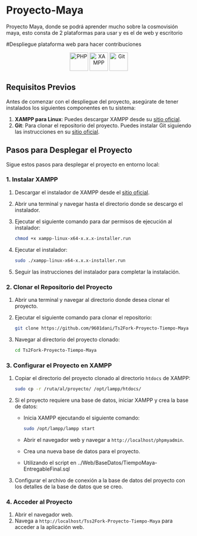 # Proyecto-Maya
Proyecto Maya, donde se podrá aprender mucho sobre la cosmovisión maya, esto consta de 2 plataformas para usar y es el de web y escritorio

#Despliegue plataforma web para hacer contribuciones
<p align="center">
  <img src="https://www.php.net/images/logos/php-logo.svg" alt="PHP" width="50"/>
  <img src="https://www.apachefriends.org/images/xampp-logo-ac49aefb.svg" alt="XAMPP" width="50"/>
  <img src="https://git-scm.com/images/logos/downloads/Git-Logo-2Color.png" alt="Git" width="50"/>
</p>

## Requisitos Previos
Antes de comenzar con el despliegue del proyecto, asegúrate de tener instalados los siguientes componentes en tu sistema:

1. **XAMPP para Linux**: Puedes descargar XAMPP desde su [sitio oficial](https://www.apachefriends.org/es/index.html).
2. **Git**: Para clonar el repositorio del proyecto. Puedes instalar Git siguiendo las instrucciones en su [sitio oficial](https://git-scm.com/book/en/v2/Getting-Started-Installing-Git).

## Pasos para Desplegar el Proyecto

Sigue estos pasos para desplegar el proyecto en entorno local:

### 1. Instalar XAMPP

1. Descargar el instalador de XAMPP desde el [sitio oficial](https://www.apachefriends.org/es/index.html).
2. Abrir una terminal y navegar hasta el directorio donde se descargo el instalador.
3. Ejecutar el siguiente comando para dar permisos de ejecución al instalador:

    ```bash
    chmod +x xampp-linux-x64-x.x.x-installer.run
    ```

4. Ejecutar el instalador:

    ```bash
    sudo ./xampp-linux-x64-x.x.x-installer.run
    ```

5. Seguir las instrucciones del instalador para completar la instalación.

### 2. Clonar el Repositorio del Proyecto

1. Abrir una terminal y navegar al directorio donde desea clonar el proyecto.
2. Ejecutar el siguiente comando para clonar el repositorio:

    ```bash
    git clone https://github.com/9601dani/Ts2Fork-Proyecto-Tiempo-Maya
    ```

3. Navegar al directorio del proyecto clonado:

    ```bash
    cd Ts2Fork-Proyecto-Tiempo-Maya
    ```

### 3. Configurar el Proyecto en XAMPP

1. Copiar el directorio del proyecto clonado al directorio `htdocs` de XAMPP:

    ```bash
    sudo cp -r /ruta/al/proyecto/ /opt/lampp/htdocs/
    ```

2. Si el proyecto requiere una base de datos, iniciar XAMPP y crea la base de datos:

    - Inicia XAMPP ejecutando el siguiente comando:

        ```bash
        sudo /opt/lampp/lampp start
        ```

    - Abrir el navegador web y navegar a `http://localhost/phpmyadmin`.
    - Crea una nueva base de datos para el proyecto.
    - Utilizando el script en ../Web/BaseDatos/TiempoMaya-EntregableFinal.sql

3. Configurar el archivo de conexión a la base de datos del proyecto con los detalles de la base de datos que se creo.

### 4. Acceder al Proyecto

1. Abrir el navegador web.
2. Navega a `http://localhost/Tss2Fork-Proyecto-Tiempo-Maya` para acceder a la aplicación web.
